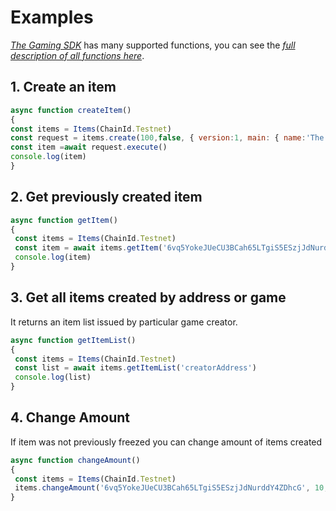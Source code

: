 # Examples

[_The Gaming SDK_](https://github.com/wavesplatform/waves-games#readme) has many supported functions, you can see the [_full description of all functions here_](https://wavesplatform.github.io/waves-games/index.html).

## 1. Create an item

```js
async function createItem()
{
const items = Items(ChainId.Testnet)
const request = items.create(100,false, { version:1, main: { name:'The sword of pain', img:'img_url'}, misc: {} }, seed)
const item =await request.execute()
console.log(item)
}
```

## 2. Get previously created item

```js
async function getItem() 
{
 const items = Items(ChainId.Testnet)
 const item = await items.getItem('6vq5YokeJUeCU3BCah65LTgiS5ESzjJdNurddY4ZDhcG', false)
 console.log(item)
}
```

## 3. **Get all items created by address or game**

It returns an item list issued by particular game creator.

```js
async function getItemList() 
{
 const items = Items(ChainId.Testnet)
 const list = await items.getItemList('creatorAddress')
 console.log(list)
}
```

## 4. Change Amount

If item was not previously freezed you can change amount of items created

```js
async function changeAmount()
{
 const items = Items(ChainId.Testnet)
 items.changeAmount('6vq5YokeJUeCU3BCah65LTgiS5ESzjJdNurddY4ZDhcG', 10, false, seed)
}
```



